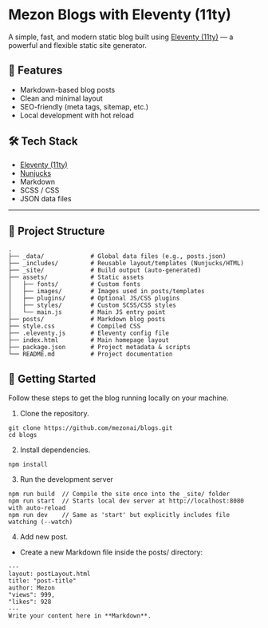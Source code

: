# Mezon Blogs with Eleventy (11ty)

A simple, fast, and modern static blog built using [Eleventy (11ty)](https://www.11ty.dev/) — a powerful and flexible static site generator.

## 🚀 Features

-   Markdown-based blog posts
-   Clean and minimal layout
-   SEO-friendly (meta tags, sitemap, etc.)
-   Local development with hot reload

## 🛠️ Tech Stack

-   [Eleventy (11ty)](https://www.11ty.dev/)
-   [Nunjucks](https://mozilla.github.io/nunjucks/)
-   Markdown
-   SCSS / CSS
-   JSON data files

---

## 📂 Project Structure

```plaintext
.
├── _data/             # Global data files (e.g., posts.json)
├── _includes/         # Reusable layout/templates (Nunjucks/HTML)
├── _site/             # Build output (auto-generated)
├── assets/            # Static assets
│   ├── fonts/         # Custom fonts
│   ├── images/        # Images used in posts/templates
│   ├── plugins/       # Optional JS/CSS plugins
│   ├── styles/        # Custom SCSS/CSS styles
│   └── main.js        # Main JS entry point
├── posts/             # Markdown blog posts
├── style.css          # Compiled CSS
├── .eleventy.js       # Eleventy config file
├── index.html         # Main homepage layout
├── package.json       # Project metadata & scripts
└── README.md          # Project documentation
```

## 🚀 Getting Started

Follow these steps to get the blog running locally on your machine.

1. Clone the repository.

```
git clone https://github.com/mezonai/blogs.git
cd blogs
```

2. Install dependencies.

```
npm install
```

3. Run the development server

```
npm run build  // Compile the site once into the _site/ folder
npm run start  // Starts local dev server at http://localhost:8080 with auto-reload
npm run dev    // Same as 'start' but explicitly includes file watching (--watch)

```

4. Add new post.

-   Create a new Markdown file inside the posts/ directory:

```
---
layout: postLayout.html
title: "post-title"
author: Mezon
"views": 999,
"likes": 928
---
Write your content here in **Markdown**.
```
